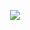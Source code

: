 <p align="center">
  <img src="https://static.planetminecraft.com/files/profile_banner/2412009_2.jpg"&text=Hey Everyone!🕹️&animation=fadeIn&type=waving&color=gradient&height=100"/>
</p>
